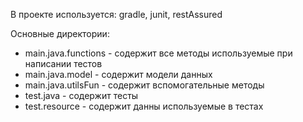 В проекте используется: gradle, junit, restAssured

Основные директории:

* main.java.functions - содержит все методы используемые при написании тестов
* main.java.model - содержит модели данных
* main.java.utilsFun - содержит вспомогательные методы
* test.java - содержит тесты
* test.resource - содержит данны используемые в тестах